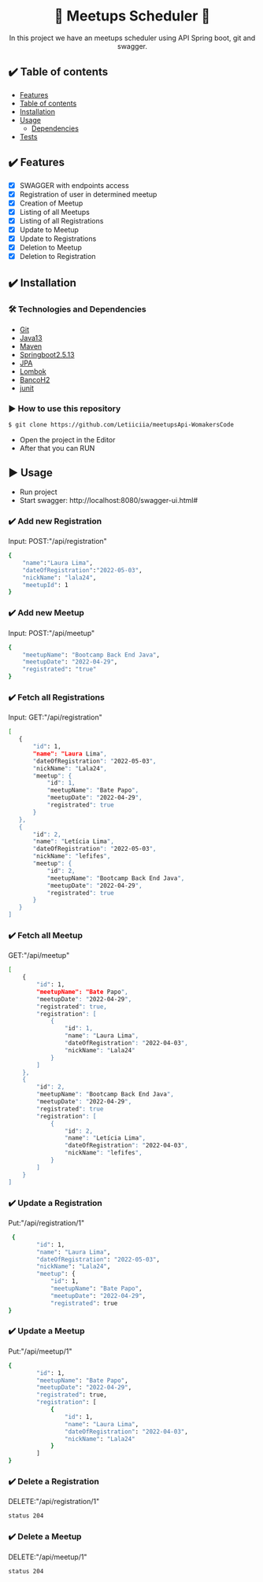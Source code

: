 <h1 align="center">🚀 Meetups Scheduler 🚀</h1>
<p align="center">  In this project we have an meetups scheduler using API Spring boot, git and swagger.
</p>

## :heavy_check_mark: Table of contents

<!--ts-->
- [Features](#Features)
- [Table of contents ](#table-of-contents)
- [Installation](#installation)
- [Usage](#usage)
    - [Dependencies](#dependencies)
- [Tests](#tests)
<!--te-->


## :heavy_check_mark: Features

- [x] SWAGGER with endpoints access
- [x] Registration of user in determined meetup
- [x] Creation of Meetup
- [x] Listing of all Meetups
- [x] Listing of all Registrations
- [x] Update to Meetup
- [x] Update to Registrations
- [x] Deletion to Meetup
- [x] Deletion to Registration

## :heavy_check_mark: Installation

### 🛠 Technologies and Dependencies
* [Git](#Git)
* [Java13](#Java13)
* [Maven](#Maven)
* [Springboot2.5.13](#Springboot2.5.13)
* [JPA](#JPA)
* [Lombok](#Lombok)
* [BancoH2](#BancoH2)
* [junit](#junit)

### :arrow_forward: How to use this repository
```bash
$ git clone https://github.com/Letiiciia/meetupsApi-WomakersCode
```
- Open the project in the Editor
- After that you can RUN


## :arrow_forward: Usage

- Run project
- Start swagger: http://localhost:8080/swagger-ui.html#

### :heavy_check_mark: Add new Registration
Input:
POST:"/api/registration"
```bash
{
	"name":"Laura Lima",
	"dateOfRegistration":"2022-05-03",
	"nickName": "lala24",
	"meetupId": 1
}
```
### :heavy_check_mark: Add new Meetup
Input:
POST:"/api/meetup"
```bash
{
    "meetupName": "Bootcamp Back End Java",
    "meetupDate": "2022-04-29",
    "registrated": "true"
}
```

### :heavy_check_mark: Fetch all Registrations
Input:
GET:"/api/registration"
 ```bash
[
    {
        "id": 1,
        "name": "Laura Lima",
        "dateOfRegistration": "2022-05-03",
        "nickName": "Lala24",
        "meetup": {
            "id": 1,
            "meetupName": "Bate Papo",
            "meetupDate": "2022-04-29",
            "registrated": true
        }
    },
    {
        "id": 2,
        "name": "Letícia Lima",
        "dateOfRegistration": "2022-05-03",
        "nickName": "lefifes",
        "meetup": {
            "id": 2,
            "meetupName": "Bootcamp Back End Java",
            "meetupDate": "2022-04-29",
            "registrated": true
        }
    }
]

```


### :heavy_check_mark: Fetch all Meetup
GET:"/api/meetup"
```bash
[
    {
        "id": 1,
        "meetupName": "Bate Papo",
        "meetupDate": "2022-04-29",
        "registrated": true,
        "registration": [
            {
                "id": 1,
                "name": "Laura Lima",
                "dateOfRegistration": "2022-04-03",
                "nickName": "Lala24"
            }   
        ]
    },
    {
        "id": 2,
        "meetupName": "Bootcamp Back End Java",
        "meetupDate": "2022-04-29",
        "registrated": true
        "registration": [
            {
                "id": 2,
                "name": "Letícia Lima",
                "dateOfRegistration": "2022-04-03",
                "nickName": "lefifes",
            }
        ]
    }
]
```

### :heavy_check_mark: Update a Registration
Put:"/api/registration/1"
```bash
 {
        "id": 1,
        "name": "Laura Lima",
        "dateOfRegistration": "2022-05-03",
        "nickName": "Lala24",
        "meetup": {
            "id": 1,
            "meetupName": "Bate Papo",
            "meetupDate": "2022-04-29",
            "registrated": true
}
```
### :heavy_check_mark: Update a Meetup
Put:"/api/meetup/1"
```bash
{
        "id": 1,
        "meetupName": "Bate Papo",
        "meetupDate": "2022-04-29",
        "registrated": true,
        "registration": [
            {
                "id": 1,
                "name": "Laura Lima",
                "dateOfRegistration": "2022-04-03",
                "nickName": "Lala24"
            }   
        ]
}
```
### :heavy_check_mark: Delete a Registration
DELETE:"/api/registration/1"
```bash
status 204
```
### :heavy_check_mark: Delete a Meetup
DELETE:"/api/meetup/1"
```bash
status 204
```

